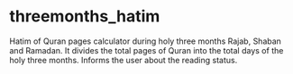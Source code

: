 # threemonths_hatim
Hatim of Quran pages calculator during holy three months Rajab, Shaban and Ramadan.
It divides the total pages of Quran into the total days of the holy three months.
Informs the user about the reading status.
